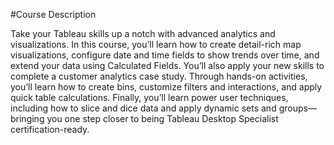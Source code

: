#Course Description

Take your Tableau skills up a notch with advanced analytics and visualizations. In this course, you’ll learn how to create detail-rich map visualizations, configure date and time fields to show trends over time, and extend your data using Calculated Fields. You’ll also apply your new skills to complete a customer analytics case study. Through hands-on activities, you’ll learn how to create bins, customize filters and interactions, and apply quick table calculations. Finally, you’ll learn power user techniques, including how to slice and dice data and apply dynamic sets and groups—bringing you one step closer to being Tableau Desktop Specialist certification-ready.
